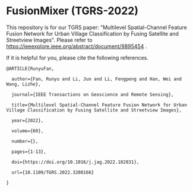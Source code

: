 # FusionMixer (TGRS-2022)

This repository is for our TGRS paper: "Multilevel Spatial-Channel Feature Fusion Network for Urban Village Classification by Fusing Satellite and Streetview Images". Please refer to https://ieeexplore.ieee.org/abstract/document/9895454 .

If it is helpful for you, please cite the following references.


    @ARTICLE{RunyuFan,

      author={Fan, Runyu and Li, Jun and Li, Fengpeng and Han, Wei and Wang, Lizhe},
  
      journal={IEEE Transactions on Geoscience and Remote Sensing}, 
  
      title={Multilevel Spatial-Channel Feature Fusion Network for Urban Village Classification by Fusing Satellite and Streetview Images}, 
  
      year={2022},
  
      volume={60},
      
      number={},
  
      pages={1-13},
  
      doi={https://doi.org/10.1016/j.jag.2022.102831},
      
      url={10.1109/TGRS.2022.3208166}
      
    }
